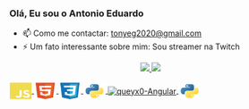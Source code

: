 ### Olá, Eu sou o Antonio Eduardo

- 📫 Como me contactar: tonyeg2020@gmail.com
- ⚡ Um fato interessante sobre mim: Sou streamer na Twitch

<div align="center">
  <a href="https://github.com/queyx0">
  <img height="180em" src="https://github-readme-stats.vercel.app/api?username=queyx0&show_icons=true&theme=chartreuse-dark&include_all_commits=false&count_private=true"/>
  <img height="180em" src="https://github-readme-stats.vercel.app/api/top-langs/?username=queyx0&hide=jupyter%20notebook&layout=compact&langs_count=78&theme=chartreuse-dark"/>
</div>
<div style="display: inline_block"><br>
  <img align="center" alt="queyx0-Js" height="30" width="40" src="https://raw.githubusercontent.com/devicons/devicon/master/icons/javascript/javascript-plain.svg">
  <img align="center" alt="queyx0-HTML" height="30" width="40" src="https://raw.githubusercontent.com/devicons/devicon/master/icons/html5/html5-original.svg">
  <img align="center" alt="queyx0-CSS" height="30" width="40" src="https://raw.githubusercontent.com/devicons/devicon/master/icons/css3/css3-original.svg">
  <img align="center" alt="queyx0-Python" height="30" width="40" src="https://raw.githubusercontent.com/devicons/devicon/master/icons/python/python-original.svg">
  <img align="center" alt="queyx0-Angular" height="30" width="40" src="https://cdn.jsdelivr.net/gh/devicons/devicon@v2.15.1/devicon.min.css">
  <img align="center" alt="queyx0-Nest" height="30" width="40" src="https://raw.githubusercontent.com/devicons/devicon/master/icons/python/python-original.svg">

  </div>
